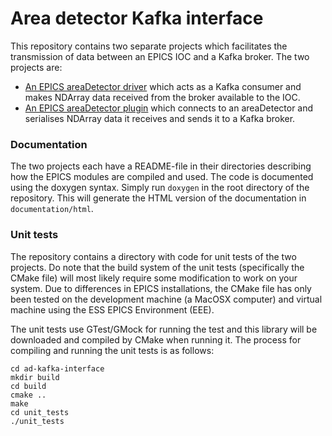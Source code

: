 # Area detector Kafka interface

This repository contains two separate projects which facilitates the transmission of data between an EPICS IOC and a Kafka broker. The two projects are:

* [An EPICS areaDetector driver](m-epics-ADKafka/ADKafka_README.md) which acts as a Kafka consumer and makes NDArray data received from the broker available to the IOC.
* [An EPICS areaDetector plugin](m-epics-ADPluginKafka/ADPluginKafka_README.md) which connects to an areaDetector and serialises NDArray data it receives and sends it to a Kafka broker.

### Documentation
The two projects each have a README-file in their directories describing how the EPICS modules are compiled and used. The code is documented using the doxygen syntax. Simply run `doxygen` in the root directory of the repository. This will generate the HTML version of the documentation in `documentation/html`.

### Unit tests
The repository contains a directory with code for unit tests of the two projects. Do note that the build system of the unit tests (specifically the CMake file) will most likely require some modification to work on your system. Due to differences in EPICS installations, the CMake file has only been tested on the development machine (a MacOSX computer) and virtual machine using the ESS EPICS Environment (EEE).

The unit tests use GTest/GMock for running the test and this library will be downloaded and compiled by CMake when running it. The process for compiling and running the unit tests is as follows:

```
cd ad-kafka-interface
mkdir build
cd build
cmake ..
make
cd unit_tests
./unit_tests
```

